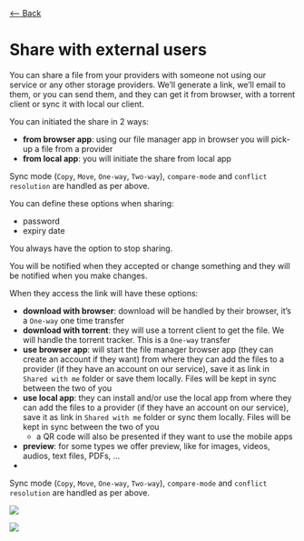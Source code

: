 [⟵ Back](../features.md#features)

# Share with external users

You can share a file from your providers with someone not using our service or any other storage providers. We’ll generate a link, we’ll email to them, or you can send them, and they can get it from browser, with a torrent client or sync it with local our client.

You can initiated the share in 2 ways:
- **from browser app**: using our file manager app in browser you will pick-up a file from a provider
- **from local app**: you will initiate the share from local app

Sync mode (`Copy`, `Move`, `One-way`, `Two-way`), `compare-mode` and `conflict resolution` are handled as per above.

You can define these options when sharing:
- password
- expiry date

You always have the option to stop sharing.

You will be notified when they accepted or change something and they will be notified when you make changes.

When they access the link will have these options:
- **download with browser**: download will be handled by their browser, it’s a `One-way` one time transfer
- **download with torrent**: they will use a torrent client to get the file. We will handle the torrent tracker. This is a `One-way` transfer
- **use browser app**: will start the file manager browser app (they can create an account if they want) from where they can add the files to a provider (if they have an account on our service), save it as link in `Shared with me` folder or save them locally. Files will be kept in sync between the two of you
- **use local app**: they can install and/or use the local app from where they can add the files to a provider (if they have an account on our service), save it as link in `Shared with me` folder or sync them locally. Files will be kept in sync between the two of you
    - a QR code will also be presented if they want to use the mobile apps
- **preview**: for some types we offer preview, like for images, videos, audios, text files, PDFs, ...
- 
Sync mode (`Copy`, `Move`, `One-way`, `Two-way`), `compare-mode` and `conflict resolution` are handled as per above.

![](https://github.com/radumarias/syncoxiders/blob/main/website/resources/share-external.png?raw=true)

![](https://github.com/radumarias/syncoxiders/blob/main/website/resources/diagram-share-external.png?raw=true)

